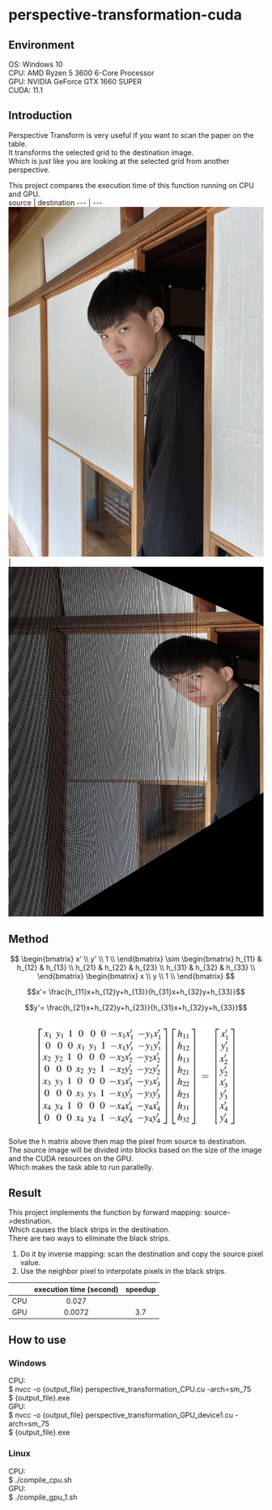 # perspective-transformation-cuda
## Environment
OS: Windows 10  
CPU: AMD Ryzen 5 3600 6-Core Processor  
GPU: NVIDIA GeForce GTX 1660 SUPER  
CUDA: 11.1  
## Introduction
Perspective Transform is very useful if you want to scan the paper on the table.  
It transforms the selected grid to the destination image.  
Which is just like you are looking at the selected grid from another perspective.  
  
This project compares the execution time of this function running on CPU and GPU.  
source | destination
--- | ---
<img src="images/origin.jpg" title="source" /> | <img src="images/result.jpg" title="result" />
## Method
$$ \begin{bmatrix}
    x' \\
    y' \\
    1 \\
    \end{bmatrix}
    \sim
    \begin{bmatrix} 
   h_{11} & h_{12} & h_{13} \\
   h_{21} & h_{22} & h_{23} \\
   h_{31} & h_{32} & h_{33} \\
   \end{bmatrix}
   \begin{bmatrix}
    x \\
    y \\
    1 \\
    \end{bmatrix} $$
    
$$x'= \frac{h_{11}x+h_{12}y+h_{13}}{h_{31}x+h_{32}y+h_{33}}$$

$$y'= \frac{h_{21}x+h_{22}y+h_{23}}{h_{31}x+h_{32}y+h_{33}}$$

<p align="center">
  <img src="images/formula3.png" width="400"/>
</p>
  
Solve the h matrix above then map the pixel from source to destination.  
The source image will be divided into blocks based on the size of the image and the CUDA resources on the GPU.  
Which makes the task able to run parallelly.
## Result
This project implements the function by forward mapping: source->destination.  
Which causes the black strips in the destination.  
There are two ways to eliminate the black strips.  
1. Do it by inverse mapping: scan the destination and copy the source pixel value.  
2. Use the neighbor pixel to interpolate pixels in the black strips.

|  | execution time (second) | speedup |
| :---: | :---: |  :---: |
| CPU | 0.027 |  |
| GPU | 0.0072 | 3.7 |
## How to use
### Windows
CPU:  
$ nvcc -o {output_file} perspective_transformation_CPU.cu -arch=sm_75  
$ {output_file}.exe  
GPU:  
$ nvcc -o {output_file} perspective_transformation_GPU_device1.cu -arch=sm_75  
$ {output_file}.exe  
### Linux
CPU:  
$ ./compile_cpu.sh  
GPU:  
$ ./compile_gpu_1.sh  
